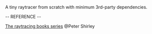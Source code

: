 A tiny raytracer from scratch with minimum 3rd-party dependencies.

-- REFERENCE --

[The raytracing books series](https://github.com/RayTracing/raytracing.github.io) @Peter Shirley
